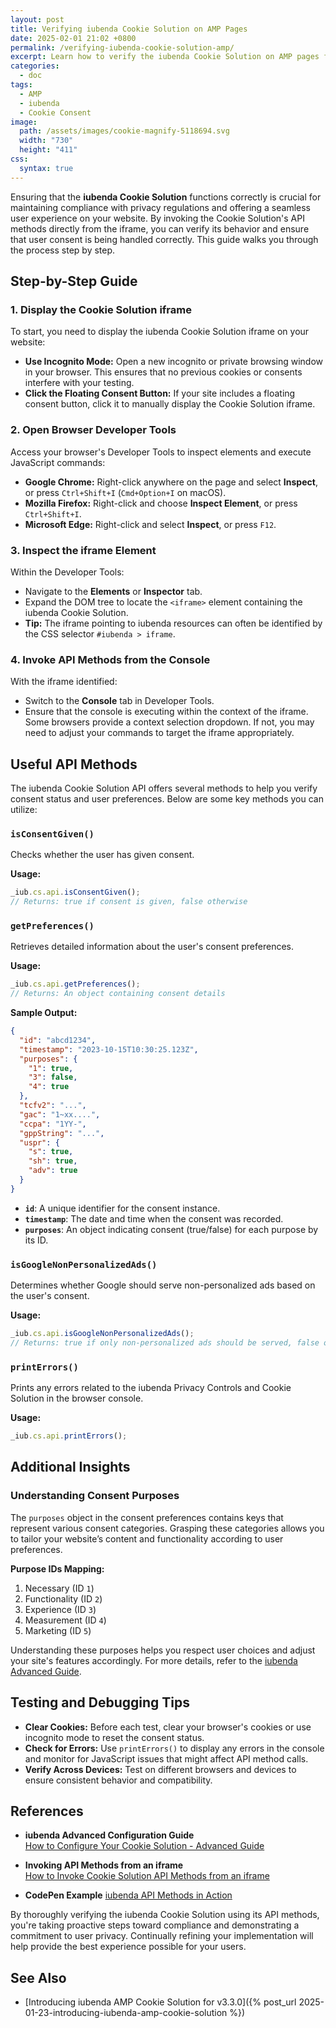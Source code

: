 ```yaml
---
layout: post
title: Verifying iubenda Cookie Solution on AMP Pages
date: 2025-02-01 21:02 +0800
permalink: /verifying-iubenda-cookie-solution-amp/
excerpt: Learn how to verify the iubenda Cookie Solution on AMP pages for compliance and user experience with this step-by-step guide.
categories:
  - doc
tags:
  - AMP
  - iubenda
  - Cookie Consent
image:
  path: /assets/images/cookie-magnify-5118694.svg
  width: "730"
  height: "411"
css:
  syntax: true
---
```


Ensuring that the **iubenda Cookie Solution** functions correctly is crucial for maintaining compliance with privacy regulations and offering a seamless user experience on your website. By invoking the Cookie Solution's API methods directly from the iframe, you can verify its behavior and ensure that user consent is being handled correctly. This guide walks you through the process step by step.

## Step-by-Step Guide

### 1. Display the Cookie Solution iframe

To start, you need to display the iubenda Cookie Solution iframe on your website:

- **Use Incognito Mode:** Open a new incognito or private browsing window in your browser. This ensures that no previous cookies or consents interfere with your testing.
- **Click the Floating Consent Button:** If your site includes a floating consent button, click it to manually display the Cookie Solution iframe.

### 2. Open Browser Developer Tools

Access your browser's Developer Tools to inspect elements and execute JavaScript commands:

- **Google Chrome:** Right-click anywhere on the page and select **Inspect**, or press `Ctrl+Shift+I` (`Cmd+Option+I` on macOS).
- **Mozilla Firefox:** Right-click and choose **Inspect Element**, or press `Ctrl+Shift+I`.
- **Microsoft Edge:** Right-click and select **Inspect**, or press `F12`.

### 3. Inspect the iframe Element

Within the Developer Tools:

- Navigate to the **Elements** or **Inspector** tab.
- Expand the DOM tree to locate the `<iframe>` element containing the iubenda Cookie Solution.
- **Tip:** The iframe pointing to iubenda resources can often be identified by the CSS selector `#iubenda > iframe`.

### 4. Invoke API Methods from the Console

With the iframe identified:

- Switch to the **Console** tab in Developer Tools.
- Ensure that the console is executing within the context of the iframe. Some browsers provide a context selection dropdown. If not, you may need to adjust your commands to target the iframe appropriately.

## Useful API Methods

The iubenda Cookie Solution API offers several methods to help you verify consent status and user preferences. Below are some key methods you can utilize:

### **`isConsentGiven()`**

Checks whether the user has given consent.

**Usage:**

```js
_iub.cs.api.isConsentGiven();
// Returns: true if consent is given, false otherwise
```

### **`getPreferences()`**

Retrieves detailed information about the user's consent preferences.

**Usage:**

```js
_iub.cs.api.getPreferences();
// Returns: An object containing consent details
```

**Sample Output:**

```json
{
  "id": "abcd1234",
  "timestamp": "2023-10-15T10:30:25.123Z",
  "purposes": {
    "1": true,
    "3": false,
    "4": true
  },
  "tcfv2": "...",
  "gac": "1~xx....",
  "ccpa": "1YY-",
  "gppString": "...",
  "uspr": {
    "s": true,
    "sh": true,
    "adv": true
  }
}
```

- **`id`**: A unique identifier for the consent instance.
- **`timestamp`**: The date and time when the consent was recorded.
- **`purposes`**: An object indicating consent (true/false) for each purpose by its ID.

### **`isGoogleNonPersonalizedAds()`**

Determines whether Google should serve non-personalized ads based on the user's consent.

**Usage:**

```js
_iub.cs.api.isGoogleNonPersonalizedAds();
// Returns: true if only non-personalized ads should be served, false otherwise
```

### **`printErrors()`**

Prints any errors related to the iubenda Privacy Controls and Cookie Solution in the browser console.

**Usage:**

```js
_iub.cs.api.printErrors();
```

## Additional Insights

### Understanding Consent Purposes

The `purposes` object in the consent preferences contains keys that represent various consent categories. Grasping these categories allows you to tailor your website’s content and functionality according to user preferences.

**Purpose IDs Mapping:**

1. Necessary (ID `1`)
2. Functionality (ID `2`)
3. Experience (ID `3`)
4. Measurement (ID `4`)
5. Marketing (ID `5`)

Understanding these purposes helps you respect user choices and adjust your site's features accordingly. For more details, refer to the [iubenda Advanced Guide](https://www.iubenda.com/en/help/1205-how-to-configure-your-cookie-solution-advanced-guide#per-category-consent).

## Testing and Debugging Tips

- **Clear Cookies:** Before each test, clear your browser's cookies or use incognito mode to reset the consent status.
- **Check for Errors:** Use `printErrors()` to display any errors in the console and monitor for JavaScript issues that might affect API method calls.
- **Verify Across Devices:** Test on different browsers and devices to ensure consistent behavior and compatibility.

## References

- **iubenda Advanced Configuration Guide**  
  [How to Configure Your Cookie Solution - Advanced Guide](https://www.iubenda.com/en/help/1205-how-to-configure-your-cookie-solution-advanced-guide)

- **Invoking API Methods from an iframe**  
  [How to Invoke Cookie Solution API Methods from an iframe](https://www.iubenda.com/en/help/23633-how-to-invoke-cookie-solution-api-methods-from-an-iframe)

- **CodePen Example**
  [iubenda API Methods in Action](https://codepen.io/iubenda/pen/WNGmeyv?editors=1000)

By thoroughly verifying the iubenda Cookie Solution using its API methods, you're taking proactive steps toward compliance and demonstrating a commitment to user privacy. Continually refining your implementation will help provide the best experience possible for your users.

## See Also

- [Introducing iubenda AMP Cookie Solution for v3.3.0]({% post_url 2025-01-23-introducing-iubenda-amp-cookie-solution %})
